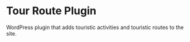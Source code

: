 # Tour Route Plugin

WordPress plugin that adds touristic activities and touristic routes to the site.
